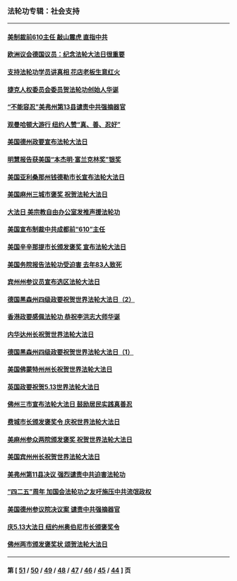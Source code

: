 ### 法轮功专辑：社会支持
---
#### [美制裁前610主任 敲山震虎 直指中共](../../pages/nf4386/n12968555.md?05240430) 
#### [欧洲议会德国议员：纪念法轮大法日很重要](../../pages/nf4386/n12965367.md?05240430) 
#### [支持法轮功学员讲真相 花店老板生意红火](../../pages/nf4386/n12963056.md?05240430) 
#### [捷克人权委员会委员贺法轮功创始人华诞](../../pages/nf4386/n12960301.md?05240430) 
#### [“不能容忍”美弗州第13县谴责中共强摘器官](../../pages/nf4386/n12958610.md?05240430) 
#### [观曼哈顿大游行 纽约人赞“真、善、忍好”](../../pages/nf4386/n12956249.md?05240430) 
#### [美国德州政要宣布法轮大法日](../../pages/nf4386/n12958567.md?05240430) 
#### [明慧报告获美国“本杰明‧富兰克林奖”银奖](../../pages/nf4386/n12955404.md?05240430) 
#### [美国亚利桑那州钱德勒市长宣布法轮大法日](../../pages/nf4386/n12953813.md?05240430) 
#### [美国麻州三城市褒奖 祝贺法轮大法日](../../pages/nf4386/n12953756.md?05240430) 
#### [大法日 美宗教自由办公室发推声援法轮功](../../pages/nf4386/n12950669.md?05240430) 
#### [美国宣布制裁中共成都前“610”主任](../../pages/nf4386/n12943654.md?05240430) 
#### [美国辛辛那提市长颁发褒奖 宣布法轮大法日](../../pages/nf4386/n12948869.md?05240430) 
#### [美国务院报告法轮功受迫害 去年83人致死](../../pages/nf4386/n12944350.md?05240430) 
#### [宾州州参议员宣布选区法轮大法日](../../pages/nf4386/n12939844.md?05240430) 
#### [德国黑森州四级政要祝贺世界法轮大法日（2）](../../pages/nf4386/n12937571.md?05240430) 
#### [香港政要感佩法轮功 恭祝李洪志大师华诞](../../pages/nf4386/n12937400.md?05240430) 
#### [内华达州长祝贺世界法轮大法日](../../pages/nf4386/n12936785.md?05240430) 
#### [德国黑森州四级政要祝贺世界法轮大法日（1）](../../pages/nf4386/n12934877.md?05240430) 
#### [美国佛蒙特州州长祝贺世界法轮大法日](../../pages/nf4386/n12935031.md?05240430) 
#### [英国政要祝贺5.13世界法轮大法日](../../pages/nf4386/n12934700.md?05240430) 
#### [佛州三市宣布法轮大法日 鼓励居民实践真善忍](../../pages/nf4386/n12934466.md?05240430) 
#### [费城市长颁发褒奖令 庆祝世界法轮大法日](../../pages/nf4386/n12928833.md?05240430) 
#### [美麻州参众两院颁发褒奖 祝贺世界法轮大法日](../../pages/nf4386/n12928372.md?05240430) 
#### [美国宾州州长祝贺世界法轮大法日](../../pages/nf4386/n12928310.md?05240430) 
#### [美弗州第11县决议 强烈谴责中共迫害法轮功](../../pages/nf4386/n12925015.md?05240430) 
#### [“四二五”周年 加国会法轮功之友吁施压中共流氓政权](../../pages/nf4386/n12896250.md?05240430) 
#### [美国德州参议院决议案 谴责中共强摘器官](../../pages/nf4386/n12924452.md?05240430) 
#### [庆5.13大法日 纽约州奥伯尼市长颁褒奖令](../../pages/nf4386/n12921706.md?05240430) 
#### [佛州两市颁发褒奖状 颂贺法轮大法日](../../pages/nf4386/n12922678.md?05240430) 

---
#### 第 [ [51](./51.md?05240430) / [50](./50.md?05240430) / [49](./49.md?05240430) / [48](./48.md?05240430) / [47](./47.md?05240430) / [46](./46.md?05240430) / [45](./45.md?05240430) / [44](./44.md?05240430) ] 页

